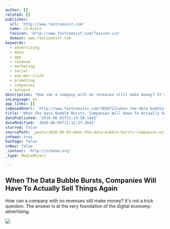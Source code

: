 ```yaml
---
author: []
related: []
publisher:
  url: 'http://www.fastcoexist.com'
  name: Co.Exist
  favicon: 'http://www.fastcoexist.com/favicon.ico'
  domain: www.fastcoexist.com
keywords:
  - advertising
  - data
  - app
  - revenue
  - marketing
  - social
  - pay-per-click
  - promoting
  - companies
  - malware
description: "How can a company with no revenues still make money? It's not a trick question. The answer is at the very foundation of the digital economy: advertising."
inLanguage: en
app_links: []
isBasedOnUrl: 'http://www.fastcoexist.com/3059722/when-the-data-bubble-bursts-companies-will-have-to-actually-sell-things-again'
title: 'When The Data Bubble Bursts, Companies Will Have To Actually Sell Things Again'
datePublished: '2016-06-03T11:13:50.144Z'
dateModified: '2016-06-03T11:12:27.364Z'
starred: false
sourcePath: _posts/2016-06-03-when-the-data-bubble-bursts-companies-will-have-to-actually.md
inFeed: true
hasPage: false
inNav: false
_context: 'http://schema.org'
_type: MediaObject

---
```

<article style=""><h1>When The Data Bubble Bursts, Companies Will Have To Actually Sell Things Again</h1><p>How can a company with no revenues still make money? It's not a trick question. The answer is at the very foundation of the digital economy: advertising.</p><img src="http://d.fastcompany.net/multisite_files/fastcompany/imagecache/inline-large/inline/2016/05/3059722-inline-i-1-advertising-bubble.jpg" /></article>